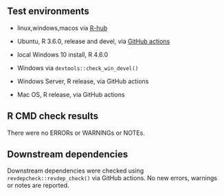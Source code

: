 ## Test environments
* linux,windows,macos via
  [R-hub](https://github.com/ms609/Ternary/actions/workflows/rhub.yaml)

* Ubuntu, R 3.6.0, release and devel, via 
  [GitHub actions](https://github.com/ms609/Ternary/actions)

* local Windows 10 install, R 4.6.0
* Windows via `devtools::check_win_devel()`
* Windows Server, R release, via GitHub actions

* Mac OS, R release, via GitHub actions


## R CMD check results
There were no ERRORs or WARNINGs or NOTEs.

## Downstream dependencies

Downstream dependencies were checked using `revdepcheck::revdep_check()` via
GitHub actions.  No new errors, warnings or notes are reported.
